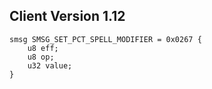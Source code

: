 ## Client Version 1.12

```rust,ignore
smsg SMSG_SET_PCT_SPELL_MODIFIER = 0x0267 {
    u8 eff;    
    u8 op;    
    u32 value;    
}

```
